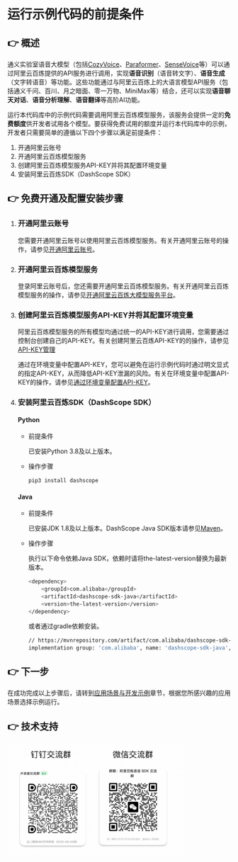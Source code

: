 # 运行示例代码的前提条件

## :point_right: 概述
通义实验室语音大模型（包括[CozyVoice](https://fun-audio-llm.github.io/)、[Paraformer](https://github.com/modelscope/FunASR)、[SenseVoice](https://fun-audio-llm.github.io/)等）可以通过阿里云百炼提供的API服务进行调用，实现<strong>语音识别</strong>（语音转文字）、<strong>语音生成</strong>（文字转语音）等功能。这些功能通过与阿里云百炼上的大语言模型API服务（包括通义千问、百川、月之暗面、零一万物、MiniMax等）结合，还可以实现<strong>语音聊天对话</strong>、<strong>语音分析理解</strong>、<strong>语音翻译</strong>等高阶AI功能。

运行本代码库中的示例代码需要调用阿里云百炼模型服务，该服务会提供一定的<strong>免费额度</strong>供开发者试用各个模型。要获得免费试用的额度并运行本代码库中的示例，开发者只需要简单的遵循以下四个步骤以满足前提条件：

1. 开通阿里云账号
1. 开通阿里云百炼模型服务
1. 创建阿里云百炼模型服务API-KEY并将其配置环境变量
1. 安装阿里云百炼SDK（DashScope SDK）

## :point_right: 免费开通及配置安装步骤
1. ### 开通阿里云账号

    您需要开通阿里云账号以使用阿里云百炼模型服务。有关开通阿里云账号的操作，请参见[开通阿里云账号](https://help.aliyun.com/zh/account/user-guide/ali-cloud-account-registration-process)。

1. ### 开通阿里云百炼模型服务

    登录阿里云账号后，您还需要开通阿里云百炼模型服务。有关开通阿里云百炼模型服务的操作，请参见[开通阿里云百炼大模型服务平台](https://help.aliyun.com/zh/model-studio/getting-started/activate-alibaba-cloud-model-studio)。


1. ### 创建阿里云百炼模型服务API-KEY并将其配置环境变量
   
    阿里云百炼模型服务的所有模型均通过统一的API-KEY进行调用，您需要通过控制台创建自己的API-KEY。有关创建阿里云百炼API-KEY的的操作，请参见[API-KEY管理](https://help.aliyun.com/zh/model-studio/user-guide/api-key-management)

    通过在环境变量中配置API-KEY，您可以避免在运行示例代码时通过明文显式的指定API-KEY，从而降低API-KEY泄漏的风险。有关在环境变量中配置API-KEY的操作，请参见[通过环境变量配置API-KEY](https://help.aliyun.com/zh/model-studio/developer-reference/configure-api-key-through-environment-variables)。


1. ### 安装阿里云百炼SDK（DashScope SDK）

    #### Python

    - 前提条件

        已安装Python 3.8及以上版本。

    - 操作步骤

        ```bash
        pip3 install dashscope
        ```

    #### Java

    - 前提条件

        已安装JDK 1.8及以上版本。DashScope Java SDK版本请参见[Maven](https://mvnrepository.com/artifact/com.alibaba/dashscope-sdk-java)。

    - 操作步骤

        执行以下命令依赖Java SDK，依赖时请将the-latest-version替换为最新版本。

        ```bash
        <dependency>
            <groupId>com.alibaba</groupId>
            <artifactId>dashscope-sdk-java</artifactId>
            <version>the-latest-version</version>
        </dependency>
        ```
        
        或者通过gradle依赖安装。

        ```bash
        // https://mvnrepository.com/artifact/com.alibaba/dashscope-sdk-java
        implementation group: 'com.alibaba', name: 'dashscope-sdk-java', version: 'the-latest-version'
        ```

## :point_right: 下一步

在成功完成以上步骤后，请转到[应用场景与开发示例](./README.md#point_right-应用场景与开发示例)章节，根据您所感兴趣的应用场景选择示例运行。

## :point_right: 技术支持
<img src="docs/image/groups.png" width="400"/>

